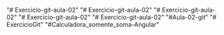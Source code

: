 "# Exercicio-git-aula-02" 
"# Exercicio-git-aula-02" 
"# Exercicio-git-aula-02" 
"# Exercicio-git-aula-02" 
"# Exercicio-git-aula-02" 
"#Aula-02-git" 
"# ExercicioGit" 
"#Calculadora_somente_soma-Angular" 
